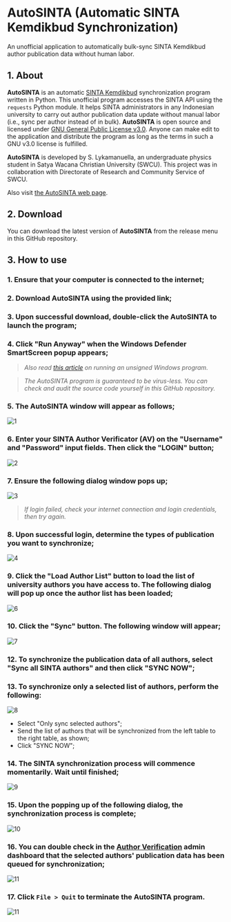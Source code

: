 # AutoSINTA (Automatic SINTA Kemdikbud Synchronization)

An unofficial application to automatically bulk-sync SINTA Kemdikbud author publication data without human labor.

## 1. About

**AutoSINTA** is an automatic [SINTA Kemdikbud](https://sinta.kemdikbud.go.id) synchronization program written in Python. This unofficial program accesses the SINTA API using the `requests` Python module. It helps SINTA administrators in any Indonesian university to carry out author publication data update without manual labor (i.e., sync per author instead of in bulk). **AutoSINTA** is open source and licensed under [GNU General Public License v3.0](https://choosealicense.com/licenses/gpl-3.0). Anyone can make edit to the application and distribute the program as long as the terms in such a GNU v3.0 license is fulfilled.

**AutoSINTA** is developed by S. Lykamanuella, an undergraduate physics student in Satya Wacana Christian University (SWCU). This project was in collaboration with Directorate of Research and Community Service of SWCU.

Also visit [the AutoSINTA web page](https://groaking.github.io/autosinta).

## 2. Download

You can download the latest version of **AutoSINTA** from the release menu in this GitHub repository.

## 3. How to use

### 1. Ensure that your computer is connected to the internet;

### 2. Download **AutoSINTA** using the provided link;

### 3. Upon successful download, double-click the AutoSINTA to launch the program;

### 4. Click "Run Anyway" when the Windows Defender SmartScreen popup appears;

> *Also read [this article](https://www.addictivetips.com/windows-tips/fix-no-run-anyway-option-on-smartscreen-windows-10) on running an unsigned Windows program.*

> *The AutoSINTA program is guaranteed to be virus-less. You can check and audit the source code yourself in this GitHub repository.*

### 5. The **AutoSINTA** window will appear as follows;

![1](https://github.com/groaking/groaking.github.io/assets/93555329/d151b083-5745-4c62-8165-c4b1376a1f71)

### 6. Enter your SINTA Author Verificator (AV) on the "Username" and "Password" input fields. Then click the "LOGIN" button;

![2](https://github.com/groaking/groaking.github.io/assets/93555329/b2764d89-36d9-4288-813d-f847449364c5)

### 7. Ensure the following dialog window pops up;

![3](https://github.com/groaking/groaking.github.io/assets/93555329/5c9aa858-6a5c-4d05-b2b1-30b6a14f8f19)

> *If login failed, check your internet connection and login credentials, then try again.*

### 8. Upon successful login, determine the types of publication you want to synchronize;

![4](https://github.com/groaking/groaking.github.io/assets/93555329/36cccf57-4e63-40b8-9916-a8f59b4f8db2)

### 9. Click the "Load Author List" button to load the list of university authors you have access to. The following dialog will pop up once the author list has been loaded;

![6](https://github.com/groaking/groaking.github.io/assets/93555329/9d88e503-c706-4e1e-9e3a-a5c44d94937c)

### 10. Click the "Sync" button. The following window will appear;

![7](https://github.com/groaking/groaking.github.io/assets/93555329/1dd29eff-56e6-4f3c-877e-769978e4bfe9)

### 12. To synchronize the publication data of all authors, select "Sync all SINTA authors" and then click "SYNC NOW";

### 13. To synchronize only a selected list of authors, perform the following:

![8](https://github.com/groaking/groaking.github.io/assets/93555329/c4b1dac5-962e-4ab2-98ea-9b4f6341e035)

- Select "Only sync selected authors";
- Send the list of authors that will be synchronized from the left table to the right table, as shown;
- Click "SYNC NOW";

### 14. The SINTA synchronization process will commence momentarily. Wait until finished;

![9](https://github.com/groaking/groaking.github.io/assets/93555329/1bb42ff9-38ab-4e33-b86e-c54011899afc)

### 15. Upon the popping up of the following dialog, the synchronization process is complete;

![10](https://github.com/groaking/groaking.github.io/assets/93555329/a82f9451-65a3-4eae-b5e7-23667bc0e453)

### 16. You can double check in the [Author Verification](https://sinta.kemdikbud.go.id/authorverification) admin dashboard that the selected authors' publication data has been queued for synchronization;

![11](https://github.com/groaking/groaking.github.io/assets/93555329/784e09b6-43b3-4ba8-a892-e3145368b951)

### 17. Click `File > Quit` to terminate the AutoSINTA program.

![11](https://github.com/groaking/groaking.github.io/assets/93555329/0180b3d9-445c-4397-add0-346df8561cdd)
